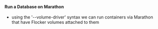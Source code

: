 #### Run a Database on Marathon

 * using the '--volume-driver' syntax we can run containers via Marathon that have Flocker volumes attached to them
 